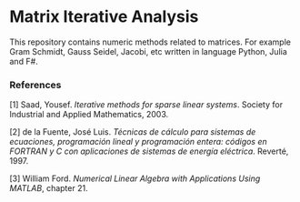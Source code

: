 # Matrix Iterative Analysis
This repository contains numeric methods related to matrices. For example Gram Schmidt, Gauss Seidel, Jacobi, etc written in language Python, Julia and F#.

### References
[1] Saad, Yousef. *Iterative methods for sparse linear systems*. Society for Industrial and Applied Mathematics, 2003.

[2] de la Fuente, José Luis. *Técnicas de cálculo para sistemas de ecuaciones, programación lineal y programación entera: códigos en FORTRAN y C con aplicaciones de sistemas de energía eléctrica*. Reverté, 1997.

[3] William Ford. *Numerical Linear Algebra with Applications Using MATLAB*, chapter 21. 